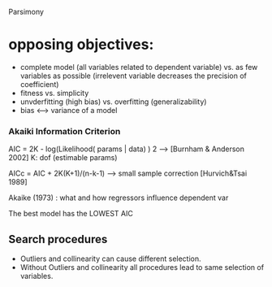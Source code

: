 Parsimony

# opposing objectives: 
- complete model (all variables related to dependent variable) vs. as few variables as possible (irrelevent variable decreases the precision of coefficient)
- fitness vs. simplicity
- unvderfitting (high bias) vs. overfitting (generalizability)
- bias <--> variance of a model

### Akaiki Information Criterion
AIC = 2K - log(Likelihood( params | data) )
2 --> [Burnham & Anderson 2002]
K: dof (estimable params)

AICc = AIC + 2K(K+1)/(n-k-1) --> small sample correction [Hurvich&Tsai 1989]

Akaike (1973) : what and how regressors influence dependent var

The best model has the LOWEST AIC


## Search procedures
- Outliers and collinearity can cause different selection. 
- Without Outliers and collinearity all procedures lead to same selection of variables.

